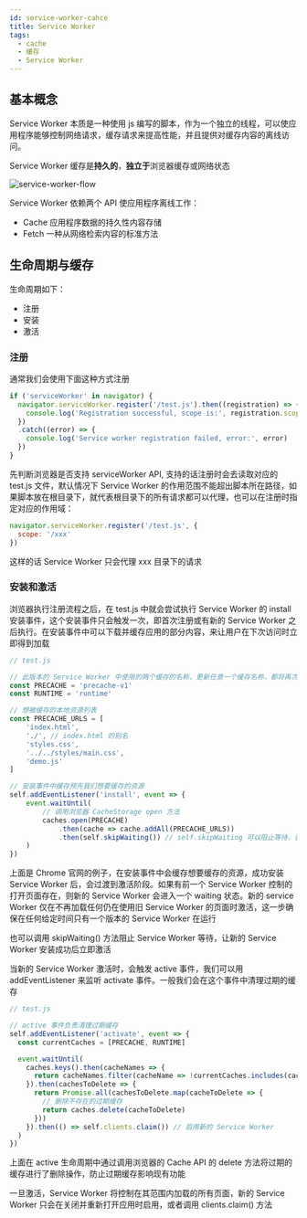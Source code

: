 ```yaml
---
id: service-worker-cahce
title: Service Worker
tags:
  - cache
  - 缓存
  - Service Worker
---
```


## 基本概念

Service Worker 本质是一种使用 js 编写的脚本，作为一个独立的线程，可以使应用程序能够控制网络请求，缓存请求来提高性能，并且提供对缓存内容的离线访问。

Service Worker 缓存是**持久的**，**独立于**浏览器缓存或网络状态

![service-worker-flow](https://fxpby.oss-cn-beijing.aliyuncs.com/blogImg/network/cache/service-worker-flow.png)

Service Worker 依赖两个 API 使应用程序离线工作：

- Cache 应用程序数据的持久性内容存储
- Fetch 一种从网络检索内容的标准方法

## 生命周期与缓存

生命周期如下：

- 注册
- 安装
- 激活

### 注册

通常我们会使用下面这种方式注册

```js
if ('serviceWorker' in navigator) {
  navigator.serviceWorker.register('/test.js').then((registration) => {
    console.log('Registration successful, scope is:', registration.scope);
  })
  .catch((error) => {
    console.log('Service worker registration failed, error:', error)
  })
}
```

先判断浏览器是否支持 serviceWorker API, 支持的话注册时会去读取对应的 test.js 文件，默认情况下 Service Worker 的作用范围不能超出脚本所在路径，如果脚本放在根目录下，就代表根目录下的所有请求都可以代理，也可以在注册时指定对应的作用域：

```js
navigator.serviceWorker.register('/test.js', {
  scope: '/xxx'
})
```

这样的话 Service Worker 只会代理 xxx 目录下的请求

### 安装和激活

浏览器执行注册流程之后，在 test.js 中就会尝试执行 Service Worker 的 install 安装事件，这个安装事件只会触发一次，即首次注册或有新的 Service Worker 之后执行。在安装事件中可以下载并缓存应用的部分内容，来让用户在下次访问时立即得到加载

```js
// test.js

// 此版本的 Service Worker 中使用的两个缓存的名称，更新任意一个缓存名称，都将再次触发安装事件
const PRECACHE = 'precache-v1'
const RUNTIME = 'runtime'

// 想被缓存的本地资源列表
const PRECACHE_URLS = [
    'index.html',
    './', // index.html 的别名
    'styles.css',
    '../../styles/main.css',
    'demo.js'
]

// 安装事件中缓存预先我们想要缓存的资源
self.addEventListener('install', event => {
    event.waitUntil(
        // 调用浏览器 CacheStorage open 方法
        caches.open(PRECACHE)
            .then(cache => cache.addAll(PRECACHE_URLS))
            .then(self.skipWaiting()) // self.skipWaiting 可以阻止等待，让新的 Service Worker 安装成功后立即激活
    )
})
```

上面是 Chrome 官网的例子，在安装事件中会缓存想要缓存的资源，成功安装 Service Worker 后，会过渡到激活阶段。如果有前一个 Service Worker 控制的打开页面存在，则新的 Service Worker 会进入一个 waiting 状态。新的 service Worker 仅在不再加载任何仍在使用旧 Service Worker 的页面时激活，这一步确保在任何给定时间只有一个版本的 Service Worker 在运行

也可以调用 skipWaiting() 方法阻止 Service Worker 等待，让新的 Service Worker 安装成功后立即激活

当新的 Service Worker 激活时，会触发 active 事件，我们可以用 addEventListener 来监听 activate 事件。一般我们会在这个事件中清理过期的缓存

```js
// test.js

// active 事件负责清理过期缓存
self.addEventListener('activate', event => {
  const currentCaches = [PRECACHE, RUNTIME]

  event.waitUntil(
    caches.keys().then(cacheNames => {
      return cacheNames.filter(cacheName => !currentCaches.includes(cacheName))
    }).then(cachesToDelete => {
      return Promise.all(cachesToDelete.map(cacheToDelete => {
        // 删除不存在的过期缓存
        return caches.delete(cacheToDelete)
      }))
    }).then(() => self.clients.claim()) // 启用新的 Service Worker
  )
})
```

上面在 active 生命周期中通过调用浏览器的 Cache API 的 delete 方法将过期的缓存进行了删除操作，防止过期缓存影响现有功能

一旦激活，Service Worker 将控制在其范围内加载的所有页面，新的 Service Worker 只会在关闭并重新打开应用时启用，或者调用 clients.claim() 方法

